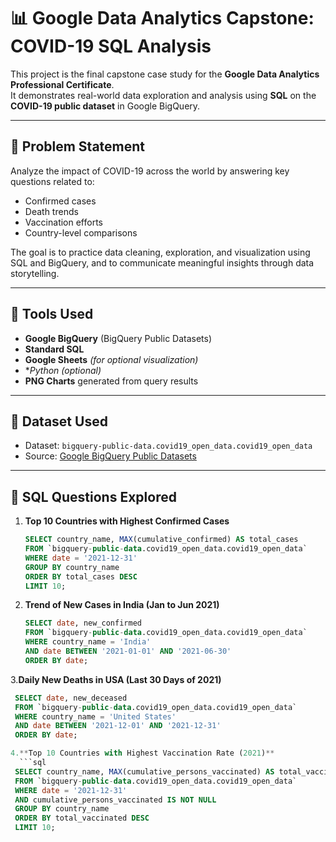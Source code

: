 # 📊 Google Data Analytics Capstone: COVID-19 SQL Analysis

This project is the final capstone case study for the **Google Data Analytics Professional Certificate**.  
It demonstrates real-world data exploration and analysis using **SQL** on the **COVID-19 public dataset** in Google BigQuery.

---

## 🧠 Problem Statement

Analyze the impact of COVID-19 across the world by answering key questions related to:
- Confirmed cases
- Death trends
- Vaccination efforts
- Country-level comparisons

The goal is to practice data cleaning, exploration, and visualization using SQL and BigQuery, and to communicate meaningful insights through data storytelling.

---

## 🔧 Tools Used

- **Google BigQuery** (BigQuery Public Datasets)
- **Standard SQL**
- **Google Sheets** *(for optional visualization)*
- **Python (optional)*
- **PNG Charts** generated from query results

---

## 📂 Dataset Used

- Dataset: `bigquery-public-data.covid19_open_data.covid19_open_data`
- Source: [Google BigQuery Public Datasets](https://console.cloud.google.com/marketplace/product/bigquery-public-data/covid19-open-data)

---

## 📌 SQL Questions Explored

1. **Top 10 Countries with Highest Confirmed Cases**
   ```sql
   SELECT country_name, MAX(cumulative_confirmed) AS total_cases
   FROM `bigquery-public-data.covid19_open_data.covid19_open_data`
   WHERE date = '2021-12-31'
   GROUP BY country_name
   ORDER BY total_cases DESC
   LIMIT 10;
2. **Trend of New Cases in India (Jan to Jun 2021)**
   ```sql
   SELECT date, new_confirmed
   FROM `bigquery-public-data.covid19_open_data.covid19_open_data`
   WHERE country_name = 'India'
   AND date BETWEEN '2021-01-01' AND '2021-06-30'
   ORDER BY date;
 3.**Daily New Deaths in USA (Last 30 Days of 2021)**
  ```sql
   SELECT date, new_deceased
   FROM `bigquery-public-data.covid19_open_data.covid19_open_data`
   WHERE country_name = 'United States'
   AND date BETWEEN '2021-12-01' AND '2021-12-31'
   ORDER BY date;

 4.**Top 10 Countries with Highest Vaccination Rate (2021)**
    ```sql
   SELECT country_name, MAX(cumulative_persons_vaccinated) AS total_vaccinated
   FROM `bigquery-public-data.covid19_open_data.covid19_open_data`
   WHERE date = '2021-12-31'
   AND cumulative_persons_vaccinated IS NOT NULL
   GROUP BY country_name
   ORDER BY total_vaccinated DESC
   LIMIT 10;






  
   
   

